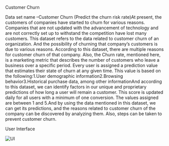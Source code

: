 Customer Churn


Data set name –Customer Churn (Predict the churn risk rate)At present, the customers of companies have started to churn for various reasons. Companies that are not updated with the advancement of technology and are not correctly set up to withstand the competition have lost many customers. This dataset refers to the data related to customer churn of an organization. And the possibility of churning that company’s customers is due to various reasons. According to this dataset, there are multiple reasons for customer churn of that company. Also, the Churn rate, mentioned here, is a marketing metric that describes the number of customers who leave a business over a specific period. Every user is assigned a prediction value that estimates their state of churn at any given time. This value is based on the following:1.User demographic information2.Browsing behavior3.Historical purchase data, among other informationAnd according to this dataset, we can identify factors in our unique and proprietary predictions of how long a user will remain a customer. This score is updated daily for all users with a minimum of one conversion. The values assigned are between 1 and 5.And by using the data mentioned in this dataset, we can get its predictions, and the reasons related to customer churn of the company can be discovered by analyzing them. Also, steps can be taken to prevent customer churn.


User Interface

![UI](https://user-images.githubusercontent.com/89315780/200030608-36f7a137-e05d-4c01-af2f-fa559779dc36.jpg)
